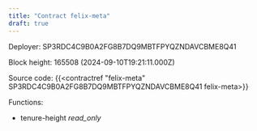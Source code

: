 ```yaml
---
title: "Contract felix-meta"
draft: true
---
```

Deployer: SP3RDC4C9B0A2FG8B7DQ9MBTFPYQZNDAVCBME8Q41


 



Block height: 165508 (2024-09-10T19:21:11.000Z)

Source code: {{<contractref "felix-meta" SP3RDC4C9B0A2FG8B7DQ9MBTFPYQZNDAVCBME8Q41 felix-meta>}}

Functions:

* tenure-height _read_only_
